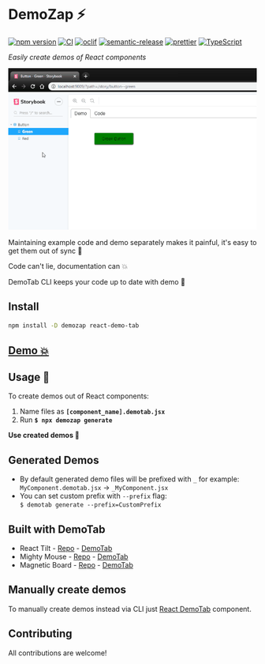 # DemoZap ⚡

[![npm version][npm-badge]][npm-url]
[![CI][build-badge]][build-url]
[![oclif][oclif-badge]][oclif-url]
[![semantic-release][semantic-badge]][semantic-url]
[![prettier][prettier-badge]][prettier-url]
[![TypeScript][typescript-badge]][typescript-url]

_Easily create demos of React components_

![](demo.gif)

Maintaining example code and demo separately makes it painful, it's easy to get them out of sync 🙅

Code can't lie, documentation can 💥

DemoTab CLI keeps your code up to date with demo 💪

## Install

```bash
npm install -D demozap react-demo-tab
```

## [Demo 💥](https://mkosir.github.io/demozap)

## Usage 🚀

To create demos out of React components:

1. Name files as **`[component_name].demotab.jsx`**
1. Run **`$ npx demozap generate`**

**Use created demos 🎉**

## Generated Demos

- By default generated demo files will be prefixed with `_` for example:  
  `MyComponent.demotab.jsx` → `_MyComponent.jsx`
- You can set custom prefix with `--prefix` flag:  
  `$ demotab generate --prefix=CustomPrefix`

## Built with DemoTab

- React Tilt - [Repo](https://github.com/mkosir/react-parallax-tilt) - [DemoTab](https://mkosir.github.io/react-parallax-tilt)
- Mighty Mouse - [Repo](https://github.com/mkosir/react-hook-mighty-mouse) - [DemoTab](https://mkosir.github.io/react-hook-mighty-mouse)
- Magnetic Board - [Repo](https://github.com/mkosir/react-magnetic-board) - [DemoTab](https://mkosir.github.io/react-magnetic-board)

## Manually create demos

To manually create demos instead via CLI just [React DemoTab](https://github.com/mkosir/react-demo-tab) component.

## Contributing

All contributions are welcome!

[npm-url]: https://www.npmjs.com/package/demozap
[npm-badge]: https://img.shields.io/npm/v/demozap.svg
[build-badge]: https://github.com/mkosir/demozap/actions/workflows/main.yml/badge.svg
[build-url]: https://github.com/mkosir/demozap/actions/workflows/main.yml
[oclif-badge]: https://img.shields.io/badge/cli-oclif-brightgreen.svg
[oclif-url]: https://oclif.io
[semantic-badge]: https://img.shields.io/badge/%20%20%F0%9F%93%A6%F0%9F%9A%80-semantic--release-e10079.svg
[semantic-url]: https://github.com/semantic-release/semantic-release
[prettier-badge]: https://img.shields.io/badge/code_style-prettier-ff69b4.svg
[prettier-url]: https://github.com/prettier/prettier
[typescript-badge]: https://badges.frapsoft.com/typescript/code/typescript.svg?v=101
[typescript-url]: https://github.com/microsoft/TypeScript
